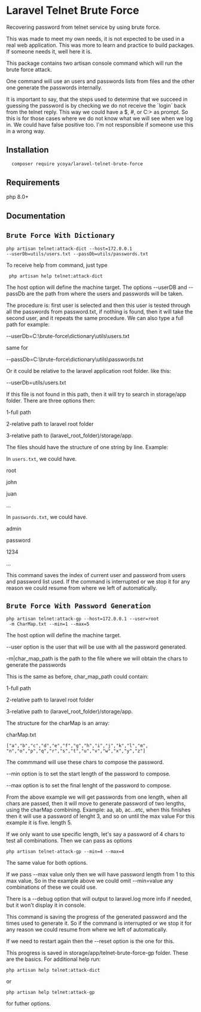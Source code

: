 
# Laravel Telnet Brute Force

Recovering password from telnet service by using
brute force.

This was made to meet my own needs, it is not expected
to be used in a real web application. This was more to learn
and practice to build packages. If someone needs it, well
here it is.

This package contains two artisan console command which
will run the brute force attack. 

One command will use an users and passwords lists
from files and the other one generate the passwords
internally.

It is important to say, that the steps used to determine
that we succeed in guessing the password is by checking
we do not receive the ´login´ back from the telnet reply.
This way we could have a $, #, or C:\> as prompt. So this is
for those cases where we do not know what we will see when we
log in. We could have false positive too. I'm not responsible
if someone use this in a wrong way. 





## Installation

```bash
  composer require ycoya/laravel-telnet-brute-force
```
    
## Requirements
php 8.0+
## Documentation

## `Brute Force With Dictionary`

```
php artisan telnet:attack-dict --host=172.0.0.1 
--userDb=utils/users.txt --passDb=utils/passwords.txt
```
To receive help from command, just type
```
 php artisan help telnet:attack-dict
```

The host option will define the machine target. 
The options --userDB and --passDb are the path
from where the users and passwords will be taken. 

The procedure is: first user is selected and then this user
is tested through all the passwords from password.txt,
if nothing is found, then it will take the second user,
and it repeats the same procedure.
We can also type a full path for example:

--userDb=C:\brute-force\dictionary\utils\users.txt 

same for

--passDb=C:\brute-force\dictionary\utils\passwords.txt 

Or it could be relative to the laravel application root folder.
like this:

 --userDb=utils/users.txt 

If this file is not found in this path, then it will try to search in
storage/app folder. There are three options then:

1-full path

2-relative path to laravel root folder

3-relative path to (laravel_root_folder)/storage/app.


The files should have the structure of one string by line.
Example:

In `users.txt`, we could have.

root

john

juan

...

In `passwords.txt`, we could have.

admin

password

1234

...

This command saves the index of current user and password from users
and password list used.
If the command is interrupted or we stop it for any reason we could
resume from where we left of automatically.

## `Brute Force With Password Generation`
```
php artisan telnet:attack-gp --host=172.0.0.1 --user=root
 -m CharMap.txt --min=1 --max=5
```

The host option will define the machine target.

--user option is the user that will be use with all
the password generated.

-m|char_map_path is the path to the file
where we will obtain the chars to generate the passwords
  
This is the same as before, char_map_path could contain:

1-full path

2-relative path to laravel root folder

3-relative path to (laravel_root_folder)/storage/app.

The structure for the charMap is an array:

charMap.txt

    ["a","b","c","d","e","f","g","h","i","j","k","l","m",
    "n","o","p","q","r","s","t","u","v","w","x","y","z"]

The commmand will use these chars to compose the password.

--min option is to set the start length of the password to compose.

--max option is to set the final lenght of the password to compose.

From the above example we will get passwords from one length,
when all chars are passed, then it will move to generate
 password of two lengths, using the charMap combining.
Example:
 aa, ab, ac...etc, when this finishes then it will
 use a password of lenght 3, and so on until the max value
For this example it is five. length 5.

If we only want to use specific length, let's say
a password of 4 chars to test all combinations.
Then we can pass as options

    php artisan telnet-attack-gp --min=4 --max=4

The same value for both options.

If we pass --max value only then we will have password
length from 1 to this max value,
So in the example above we could omit --min=value any combinations
of these we could use.


There is a --debug option that will output to laravel.log
more info if needed, but it won't display it in console.

This command is saving the progress of the generated password
and the times used to generate it.
So if the command is interrupted or
we stop it for any reason we could resume
from where we left of automatically.

If we need to restart again then the --reset option is
 the one for this.

This progress is saved in storage/app/telnet-brute-force-gp folder.
 These are the basics. For additional help run:

    php artisan help telnet:attack-dict
or
    
    php artisan help telnet:attack-gp 

for futher options.
